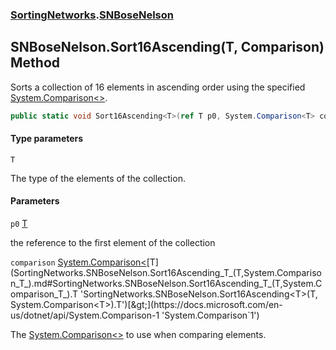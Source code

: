### [SortingNetworks](SortingNetworks.md 'SortingNetworks').[SNBoseNelson](SortingNetworks.SNBoseNelson.md 'SortingNetworks.SNBoseNelson')

## SNBoseNelson.Sort16Ascending<T>(T, Comparison<T>) Method

Sorts a collection of 16 elements in ascending order using the specified [System.Comparison&lt;&gt;](https://docs.microsoft.com/en-us/dotnet/api/System.Comparison-1 'System.Comparison`1').

```csharp
public static void Sort16Ascending<T>(ref T p0, System.Comparison<T> comparison);
```
#### Type parameters

<a name='SortingNetworks.SNBoseNelson.Sort16Ascending_T_(T,System.Comparison_T_).T'></a>

`T`

The type of the elements of the collection.
#### Parameters

<a name='SortingNetworks.SNBoseNelson.Sort16Ascending_T_(T,System.Comparison_T_).p0'></a>

`p0` [T](SortingNetworks.SNBoseNelson.Sort16Ascending_T_(T,System.Comparison_T_).md#SortingNetworks.SNBoseNelson.Sort16Ascending_T_(T,System.Comparison_T_).T 'SortingNetworks.SNBoseNelson.Sort16Ascending<T>(T, System.Comparison<T>).T')

the reference to the first element of the collection

<a name='SortingNetworks.SNBoseNelson.Sort16Ascending_T_(T,System.Comparison_T_).comparison'></a>

`comparison` [System.Comparison&lt;](https://docs.microsoft.com/en-us/dotnet/api/System.Comparison-1 'System.Comparison`1')[T](SortingNetworks.SNBoseNelson.Sort16Ascending_T_(T,System.Comparison_T_).md#SortingNetworks.SNBoseNelson.Sort16Ascending_T_(T,System.Comparison_T_).T 'SortingNetworks.SNBoseNelson.Sort16Ascending<T>(T, System.Comparison<T>).T')[&gt;](https://docs.microsoft.com/en-us/dotnet/api/System.Comparison-1 'System.Comparison`1')

The [System.Comparison&lt;&gt;](https://docs.microsoft.com/en-us/dotnet/api/System.Comparison-1 'System.Comparison`1') to use when comparing elements.